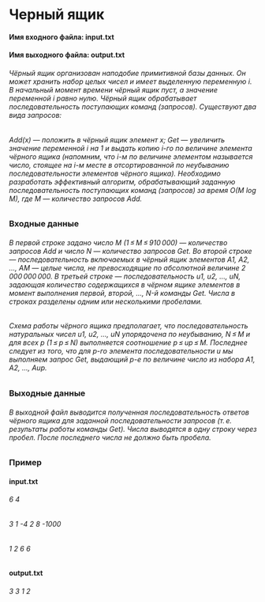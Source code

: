 <h1>Черный ящик
<h4>Имя входного файла: input.txt
<h4>Имя выходного файла: output.txt
<h6>Чёрный ящик организован наподобие примитивной базы данных. Он может хранить набор целых чисел и имеет выделенную переменную i. В начальный момент времени чёрный ящик пуст, а значение переменной i равно нулю. Чёрный ящик обрабатывает последовательность поступающих команд (запросов). Существуют два вида запросов:
<h6>Add(x) — положить в чёрный ящик элемент x;
Get — увеличить значение переменной i на 1 и выдать копию i-го по величине элемента чёрного ящика (напомним, что i-м по величине элементом называется число, стоящее на i-м месте в отсортированной по неубыванию последовательности элементов чёрного ящика).
Необходимо разработать эффективный алгоритм, обрабатывающий заданную последовательность поступающих команд (запросов) за время O(M log M), где M — количество запросов Add.
<h3>Входные данные
<h6>В первой строке задано число M (1 ≤ M ≤ 910 000) — количество запросов Add и число N — количество запросов Get.
Во второй строке — последовательность включаемых в чёрный ящик элементов A1, A2, …, AM — целые числа, не превосходящие по абсолютной величине 2 000 000 000.
В третьей строке — последовательность u1, u2, …, uN, задающая количество содержащихся в чёрном ящике элементов в момент выполнения первой, второй, …, N-й команды Get.
Числа в строках разделены одним или несколькими пробелами.
<h6>Схема работы чёрного ящика предполагает, что последовательность натуральных чисел u1, u2, …, uN упорядочена по неубыванию, N ≤ M и для всех p (1 ≤ p ≤ N) выполняется соотношение p ≤ up ≤ M. Последнее следует из того, что для p-го элемента последовательности u мы выполняем запрос Get, выдающий p-е по величине число из набора A1, A2, …, Aup.
<h3>Выходные данные
<h6>В выходной файл выводится полученная последовательность ответов чёрного ящика для заданной последовательности запросов (т. е. результаты работы команды Get). Числа выводятся в одну строку через пробел. После последнего числа не должно быть пробела.
<h3>Пример
<h4>input.txt
<h6>6 4
<h6>3 1 -4 2 8 -1000
<h6>1 2 6 6
<h4>output.txt
<h6>3 3 1 2
